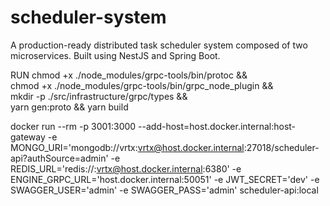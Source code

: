 # scheduler-system
A production-ready distributed task scheduler system composed of two microservices. Built using NestJS and Spring Boot.


RUN chmod +x ./node_modules/grpc-tools/bin/protoc && \
    chmod +x ./node_modules/grpc-tools/bin/grpc_node_plugin && \
    mkdir -p ./src/infrastructure/grpc/types && \
    yarn gen:proto && yarn build


docker run --rm -p 3001:3000   --add-host=host.docker.internal:host-gateway   -e MONGO_URI='mongodb://vrtx:vrtx@host.docker.internal:27018/scheduler-api?authSource=admin'   -e REDIS_URL='redis://:vrtx@host.docker.internal:6380'   -e ENGINE_GRPC_URL='host.docker.internal:50051'   -e JWT_SECRET='dev'   -e SWAGGER_USER='admin' -e SWAGGER_PASS='admin'   scheduler-api:local